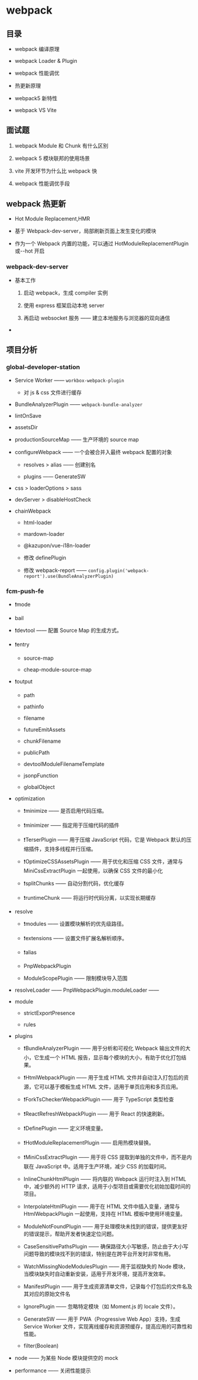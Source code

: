 # webpack

## 目录

- webpack 编译原理

- webpack Loader & Plugin

- webpack 性能调优

- 热更新原理

- webpack5 新特性

- webpack VS Vite

## 面试题

1. webpack Module 和 Chunk 有什么区别

2. webpack 5 模块联邦的使用场景

3. vite 开发环节为什么比 webpack 快

4. webpack 性能调优手段

## webpack 热更新

- Hot Module Replacement,HMR

- 基于 Webpack-dev-server，局部刷新页面上发生变化的模块

- 作为一个 Webpack 内置的功能，可以通过 HotModuleReplacementPlugin 或--hot 开启

### webpack-dev-server

- 基本工作

  1. 启动 webpack，生成 compiler 实例

  2. 使用 express 框架启动本地 server

  3. 再启动 websocket 服务 —— 建立本地服务与浏览器的双向通信

-

## 项目分析

### global-developer-station

- Service Worker —— `workbox-webpack-plugin`

  - 对 js & css 文件进行缓存

- BundleAnalyzerPlugin —— `webpack-bundle-analyzer`

- lintOnSave

- assetsDir

- productionSourceMap —— 生产环境的 source map

- configureWebpack —— 一个会被合并入最终 webpack 配置的对象

  - resolves > alias —— 创建别名

  - plugins —— GenerateSW

- css > loaderOptions > sass

- devServer > disableHostCheck

- chainWebpack

  - html-loader

  - mardown-loader

  - @kazupon/vue-i18n-loader

  - 修改 definePlugin

  - 修改 webpack-report —— `config.plugin('webpack-report').use(BundleAnalyzerPlugin)`

### fcm-push-fe

- ❗️mode

- bail

- ❗️devtool —— 配置 Source Map 的生成方式。

- ❗️entry

  - source-map

  - cheap-module-source-map

- ❗️output

  - path

  - pathinfo

  - filename

  - futureEmitAssets

  - chunkFilename

  - publicPath

  - devtoolModuleFilenameTemplate

  - jsonpFunction

  - globalObject

- optimization

  - ❗️minimize —— 是否启用代码压缩。

  - ❗️minimizer —— 指定用于压缩代码的插件

  - ❗️TerserPlugin —— 用于压缩 JavaScript 代码，它是 Webpack 默认的压缩插件，支持多线程并行压缩。

  - ❗️OptimizeCSSAssetsPlugin —— 用于优化和压缩 CSS 文件，通常与 MiniCssExtractPlugin 一起使用，以确保 CSS 文件的最小化

  - ❗️splitChunks —— 自动分割代码，优化缓存

  - ❗️runtimeChunk —— 将运行时代码分离，以实现长期缓存

- resolve

  - ❗️modules —— 设置模块解析的优先级路径。

  - ❗️extensions —— 设置文件扩展名解析顺序。

  - ❗️alias

  - PnpWebpackPlugin

  - ModuleScopePlugin —— 限制模块导入范围

- resolveLoader —— PnpWebpackPlugin.moduleLoader ——

- module

  - strictExportPresence

  - rules

- plugins

  - ❗️BundleAnalyzerPlugin —— 用于分析和可视化 Webpack 输出文件的大小，它生成一个 HTML 报告，显示每个模块的大小，有助于优化打包结果。

  - ❗️HtmlWebpackPlugin —— 用于生成 HTML 文件并自动注入打包后的资源，它可以基于模板生成 HTML 文件，适用于单页应用和多页应用。

  - ❗️ForkTsCheckerWebpackPlugin —— 用于 TypeScript 类型检查

  - ❗️ReactRefreshWebpackPlugin —— 用于 React 的快速刷新。
  
  - ❗️DefinePlugin —— 定义环境变量。

  - ❗️HotModuleReplacementPlugin —— 启用热模块替换。

  - ❗️MiniCssExtractPlugin —— 用于将 CSS 提取到单独的文件中，而不是内联在 JavaScript 中。适用于生产环境，减少 CSS 的加载时间。
  
  - InlineChunkHtmlPlugin —— 将内联的 Webpack 运行时注入到 HTML 中，减少额外的 HTTP 请求，适用于小型项目或需要优化初始加载时间的项目。

  - InterpolateHtmlPlugin —— 用于在 HTML 文件中插入变量，通常与 HtmlWebpackPlugin 一起使用，支持在 HTML 模板中使用环境变量。

  - ModuleNotFoundPlugin —— 用于处理模块未找到的错误，提供更友好的错误提示，帮助开发者快速定位问题。

  - CaseSensitivePathsPlugin —— 确保路径大小写敏感，防止由于大小写问题导致的模块找不到的错误，特别是在跨平台开发时非常有用。

  - WatchMissingNodeModulesPlugin —— 用于监视缺失的 Node 模块，当模块缺失时自动重新安装，适用于开发环境，提高开发效率。


  - ManifestPlugin —— 用于生成资源清单文件，记录每个打包后的文件名及其对应的原始文件名

  - IgnorePlugin —— 忽略特定模块（如 Moment.js 的 locale 文件）。

  - GenerateSW —— 用于 PWA（Progressive Web App）支持，生成 Service Worker 文件，实现离线缓存和资源预缓存，提高应用的可靠性和性能。

  - filter(Boolean)

- node —— 为某些 Node 模块提供空的 mock

- performance —— 关闭性能提示
